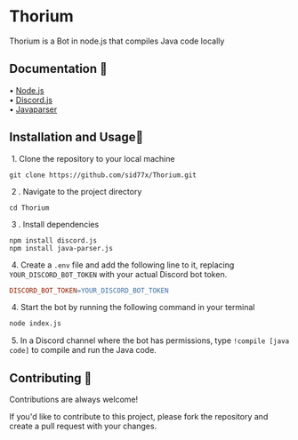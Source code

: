 
# Thorium

Thorium is a Bot in node.js that compiles Java code locally 










## Documentation 📃
• [Node.js](https://nodejs.org)  
• [Discord.js](https://discord.js.org/#/)  
• [Javaparser](https://github.com/Somatorio/java-parser)


## Installation and Usage🚀

&nbsp;1. Clone the repository to your local machine

```git
git clone https://github.com/sid77x/Thorium.git
```

&nbsp;2 . Navigate to the project directory

```git
cd Thorium
```

&nbsp;3 . Install dependencies

```git
npm install discord.js
npm install java-parser.js

```

&nbsp;4. Create a `.env` file and add the following line to it, replacing `YOUR_DISCORD_BOT_TOKEN` with your actual Discord bot token.

```makefile
DISCORD_BOT_TOKEN=YOUR_DISCORD_BOT_TOKEN
```


&nbsp;4. Start the bot by running the following command in your terminal
```makefile
node index.js

```


&nbsp;5. In a Discord channel where the bot has permissions, type `!compile [java code]` to compile and run the Java code.





    
## Contributing 🤝

Contributions are always welcome!

If you'd like to contribute to this project, please fork the repository and create a pull request with your changes.


